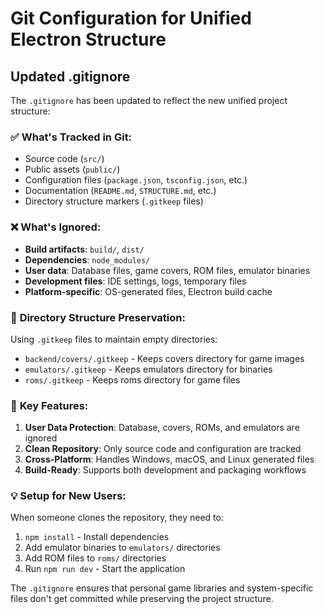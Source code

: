 # Git Configuration for Unified Electron Structure

## Updated .gitignore

The `.gitignore` has been updated to reflect the new unified project structure:

### ✅ **What's Tracked in Git:**
- Source code (`src/`)
- Public assets (`public/`)
- Configuration files (`package.json`, `tsconfig.json`, etc.)
- Documentation (`README.md`, `STRUCTURE.md`, etc.)
- Directory structure markers (`.gitkeep` files)

### ❌ **What's Ignored:**
- **Build artifacts**: `build/`, `dist/`
- **Dependencies**: `node_modules/`
- **User data**: Database files, game covers, ROM files, emulator binaries
- **Development files**: IDE settings, logs, temporary files
- **Platform-specific**: OS-generated files, Electron build cache

### 📁 **Directory Structure Preservation:**
Using `.gitkeep` files to maintain empty directories:
- `backend/covers/.gitkeep` - Keeps covers directory for game images
- `emulators/.gitkeep` - Keeps emulators directory for binaries
- `roms/.gitkeep` - Keeps roms directory for game files

### 🔧 **Key Features:**
1. **User Data Protection**: Database, covers, ROMs, and emulators are ignored
2. **Clean Repository**: Only source code and configuration are tracked
3. **Cross-Platform**: Handles Windows, macOS, and Linux generated files
4. **Build-Ready**: Supports both development and packaging workflows

### 💡 **Setup for New Users:**
When someone clones the repository, they need to:
1. `npm install` - Install dependencies
2. Add emulator binaries to `emulators/` directories
3. Add ROM files to `roms/` directories  
4. Run `npm run dev` - Start the application

The `.gitignore` ensures that personal game libraries and system-specific files don't get committed while preserving the project structure.
